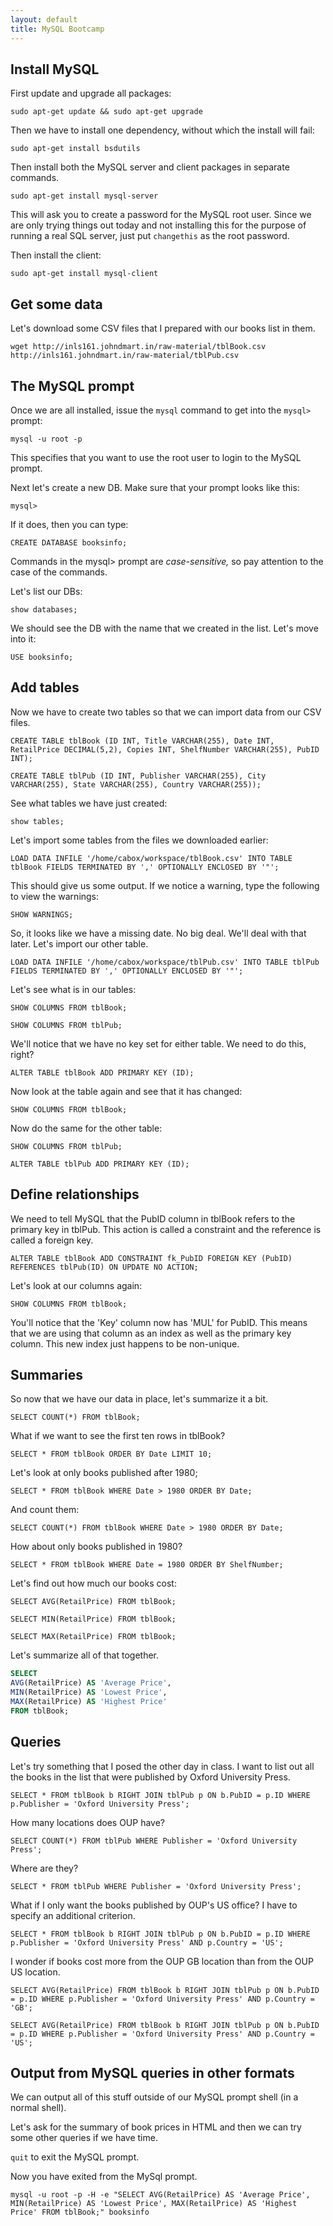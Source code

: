 ```yaml
---
layout: default
title: MySQL Bootcamp
---
```


## Install MySQL

First update and upgrade all packages:

`sudo apt-get update && sudo apt-get upgrade`

Then we have to install one dependency, without which the install will fail:

`sudo apt-get install bsdutils`

Then install both the MySQL server and client packages in separate commands. 

`sudo apt-get install mysql-server`

This will ask you to create a password for the MySQL root user. 
Since we are only trying things out today and not installing this for the purpose of running a real SQL server, just put `changethis` as the root password. 

Then install the client:

`sudo apt-get install mysql-client`

## Get some data

Let's download some CSV files that I prepared with our books list in them. 

`wget http://inls161.johndmart.in/raw-material/tblBook.csv http://inls161.johndmart.in/raw-material/tblPub.csv`

## The MySQL prompt

Once we are all installed, issue the `mysql` command to get into the `mysql>` prompt:

`mysql -u root -p`

This specifies that you want to use the root user to login to the MySQL prompt. 

Next let's create a new DB. Make sure that your prompt looks like this:

`mysql> `

If it does, then you can type:

`CREATE DATABASE booksinfo;`

Commands in the mysql> prompt are *case-sensitive,* so pay attention to the case of the commands. 

Let's list our DBs:

`show databases;`

We should see the DB with the name that we created in the list. Let's move into it:

`USE booksinfo;`

## Add tables

Now we have to create two tables so that we can import data from our CSV files.

`CREATE TABLE tblBook (ID INT, Title VARCHAR(255), Date INT, RetailPrice DECIMAL(5,2), Copies INT, ShelfNumber VARCHAR(255), PubID INT);`

`CREATE TABLE tblPub (ID INT, Publisher VARCHAR(255), City VARCHAR(255), State VARCHAR(255), Country VARCHAR(255));`

See what tables we have just created:

`show tables;`

Let's import some tables from the files we downloaded earlier:

`LOAD DATA INFILE '/home/cabox/workspace/tblBook.csv' INTO TABLE tblBook FIELDS TERMINATED BY ',' OPTIONALLY ENCLOSED BY '"';`

This should give us some output. 
If we notice a warning, type the following to view the warnings:

`SHOW WARNINGS;`

So, it looks like we have a missing date. 
No big deal. 
We'll deal with that later. 
Let's import our other table. 

`LOAD DATA INFILE '/home/cabox/workspace/tblPub.csv' INTO TABLE tblPub FIELDS TERMINATED BY ',' OPTIONALLY ENCLOSED BY '"';`

Let's see what is in our tables:

`SHOW COLUMNS FROM tblBook;`

`SHOW COLUMNS FROM tblPub;`

We'll notice that we have no key set for either table. 
We need to do this, right?

`ALTER TABLE tblBook ADD PRIMARY KEY (ID);`

Now look at the table again and see that it has changed:

`SHOW COLUMNS FROM tblBook;`

Now do the same for the other table:

`SHOW COLUMNS FROM tblPub;`

`ALTER TABLE tblPub ADD PRIMARY KEY (ID);`

## Define relationships

We need to tell MySQL that the PubID column in tblBook refers to the primary key in tblPub. This action is called a constraint and the reference is called a foreign key. 

`ALTER TABLE tblBook ADD CONSTRAINT fk_PubID FOREIGN KEY (PubID) REFERENCES tblPub(ID) ON UPDATE NO ACTION;`

Let's look at our columns again:

`SHOW COLUMNS FROM tblBook;`

You'll notice that the 'Key' column now has 'MUL' for PubID. 
This means that we are using that column as an index as well as the primary key column. 
This new index just happens to be non-unique. 

## Summaries

So now that we have our data in place, let's summarize it a bit. 

`SELECT COUNT(*) FROM tblBook;`

What if we want to see the first ten rows in tblBook?

`SELECT * FROM tblBook ORDER BY Date LIMIT 10;`

Let's look at only books published after 1980;

`SELECT * FROM tblBook WHERE Date > 1980 ORDER BY Date;`

And count them:

`SELECT COUNT(*) FROM tblBook WHERE Date > 1980 ORDER BY Date;`

How about only books published in 1980?

`SELECT * FROM tblBook WHERE Date = 1980 ORDER BY ShelfNumber;`

Let's find out how much our books cost:

`SELECT AVG(RetailPrice) FROM tblBook;`

`SELECT MIN(RetailPrice) FROM tblBook;`

`SELECT MAX(RetailPrice) FROM tblBook;`

Let's summarize all of that together.

```sql
SELECT 
AVG(RetailPrice) AS 'Average Price',
MIN(RetailPrice) AS 'Lowest Price',
MAX(RetailPrice) AS 'Highest Price'
FROM tblBook;
```

## Queries

Let's try something that I posed the other day in class. 
I want to list out all the books in the list that were published by Oxford University Press. 

`SELECT * FROM tblBook b RIGHT JOIN tblPub p ON b.PubID = p.ID WHERE p.Publisher = 'Oxford University Press';`

How many locations does OUP have? 

`SELECT COUNT(*) FROM tblPub WHERE Publisher = 'Oxford University Press';`

Where are they?

`SELECT * FROM tblPub WHERE Publisher = 'Oxford University Press';`

What if I only want the books published by OUP's US office? 
I have to specify an additional criterion. 

`SELECT * FROM tblBook b RIGHT JOIN tblPub p ON b.PubID = p.ID WHERE p.Publisher = 'Oxford University Press' AND p.Country = 'US';`

I wonder if books cost more from the OUP GB location than from the OUP US location.

`SELECT AVG(RetailPrice) FROM tblBook b RIGHT JOIN tblPub p ON b.PubID = p.ID WHERE p.Publisher = 'Oxford University Press' AND p.Country = 'GB';`

`SELECT AVG(RetailPrice) FROM tblBook b RIGHT JOIN tblPub p ON b.PubID = p.ID WHERE p.Publisher = 'Oxford University Press' AND p.Country = 'US';`

## Output from MySQL queries in other formats

We can output all of this stuff outside of our MySQL prompt shell (in a normal shell).

Let's ask for the summary of book prices in HTML and then we can try some other queries if we have time. 

`quit` to exit the MySQL prompt.

Now you have exited from the MySql prompt.

`mysql -u root -p -H -e "SELECT AVG(RetailPrice) AS 'Average Price', MIN(RetailPrice) AS 'Lowest Price', MAX(RetailPrice) AS 'Highest Price' FROM tblBook;" booksinfo`